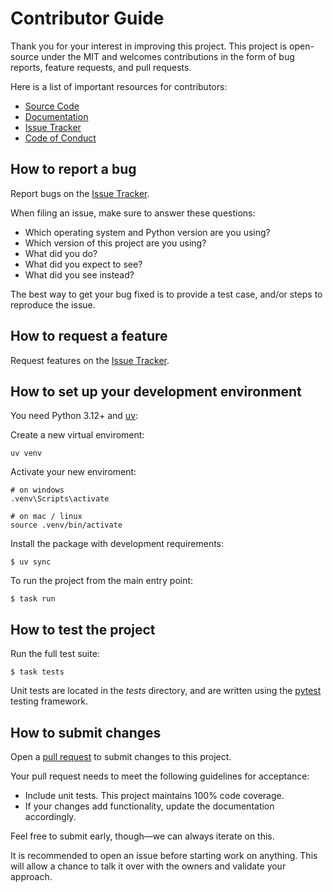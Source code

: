 # Contributor Guide

Thank you for your interest in improving this project.
This project is open-source under the MIT and
welcomes contributions in the form of bug reports, feature requests, and pull requests.

Here is a list of important resources for contributors:

- [Source Code]
- [Documentation]
- [Issue Tracker]
- [Code of Conduct]

## How to report a bug

Report bugs on the [Issue Tracker].

When filing an issue, make sure to answer these questions:

- Which operating system and Python version are you using?
- Which version of this project are you using?
- What did you do?
- What did you expect to see?
- What did you see instead?

The best way to get your bug fixed is to provide a test case,
and/or steps to reproduce the issue.

## How to request a feature

Request features on the [Issue Tracker].

## How to set up your development environment

You need Python 3.12+ and [uv](https://docs.astral.sh/uv/):

Create a new virtual enviroment:

```
uv venv
```

Activate your new enviroment:

```
# on windows
.venv\Scripts\activate

# on mac / linux
source .venv/bin/activate
```

Install the package with development requirements:

```
$ uv sync
```

To run the project from the main entry point:

```
$ task run
```

## How to test the project

Run the full test suite:

```
$ task tests
```

Unit tests are located in the _tests_ directory,
and are written using the [pytest](https://pytest.readthedocs.io/) testing framework.

## How to submit changes

Open a [pull request] to submit changes to this project.

Your pull request needs to meet the following guidelines for acceptance:

- Include unit tests. This project maintains 100% code coverage.
- If your changes add functionality, update the documentation accordingly.

Feel free to submit early, though—we can always iterate on this.

It is recommended to open an issue before starting work on anything.
This will allow a chance to talk it over with the owners and validate your approach.

[source code]: https://github.com/prassanna-ravishankar/a2a-agent-bootstrapping
[documentation]: "https://github.com/prassanna-ravishankar/a2a-agent-bootstrapping"
[issue tracker]: https://github.com/prassanna-ravishankar/a2a-agent-bootstrapping/issues
[pull request]: https://github.com/prassanna-ravishankar/a2a-agent-bootstrapping/pulls
[code of conduct]: CODE_OF_CONDUCT.md
